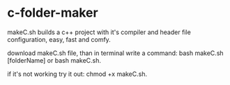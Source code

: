 # c-folder-maker

makeC.sh builds a c++ project with it's compiler and header file configuration, easy, fast and comfy.

download makeC.sh file, than in terminal write a command: bash makeC.sh [folderName] or bash makeC.sh.

if it's not working try it out: chmod +x makeC.sh.
